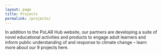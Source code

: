 ```yaml
---
layout: page
title: Projects
permalink: /projects/
---
```


In addition to the PoLAR Hub website, our partners are developing a
suite of novel educational activities and products to engage adult
learners and inform public understanding of and response to climate
change – learn more about our 9 projects here.
